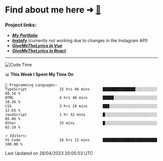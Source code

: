 # Find about me here ➜ [🧑](https://pauabella.dev)

### Project links:
- ***[My Portfolio](https://pauabella.dev)***
- ***[Instafy](https://instafy.me)*** (currently not working due to changes in the Instagram API)
- ***[GiveMeTheLyrics in Vue](https://lyrics.pauabella.dev)***
- ***[GiveMeTheLyrics in React](https://pauabella.dev/GiveMeTheLyrics)***

---
<!--START_SECTION:waka-->
![Code Time](http://img.shields.io/badge/Code%20Time-2%2C124%20hrs%2024%20mins-blue)

📊 **This Week I Spent My Time On** 

```text
💬 Programming Languages: 
TypeScript               15 hrs 46 mins      ███████████████░░░░░░░░░░   60.16 % 
HTML                     4 hrs 48 mins       █████░░░░░░░░░░░░░░░░░░░░   18.36 % 
CSS                      3 hrs 19 mins       ███░░░░░░░░░░░░░░░░░░░░░░   12.65 % 
JavaScript               1 hr 32 mins        █░░░░░░░░░░░░░░░░░░░░░░░░   05.86 % 
Other                    33 mins             █░░░░░░░░░░░░░░░░░░░░░░░░   02.10 % 

🔥 Editors: 
VS Code                  26 hrs 12 mins      █████████████████████████   100.00 % 
```


 Last Updated on 28/04/2023 20:05:03 UTC
<!--END_SECTION:waka-->
